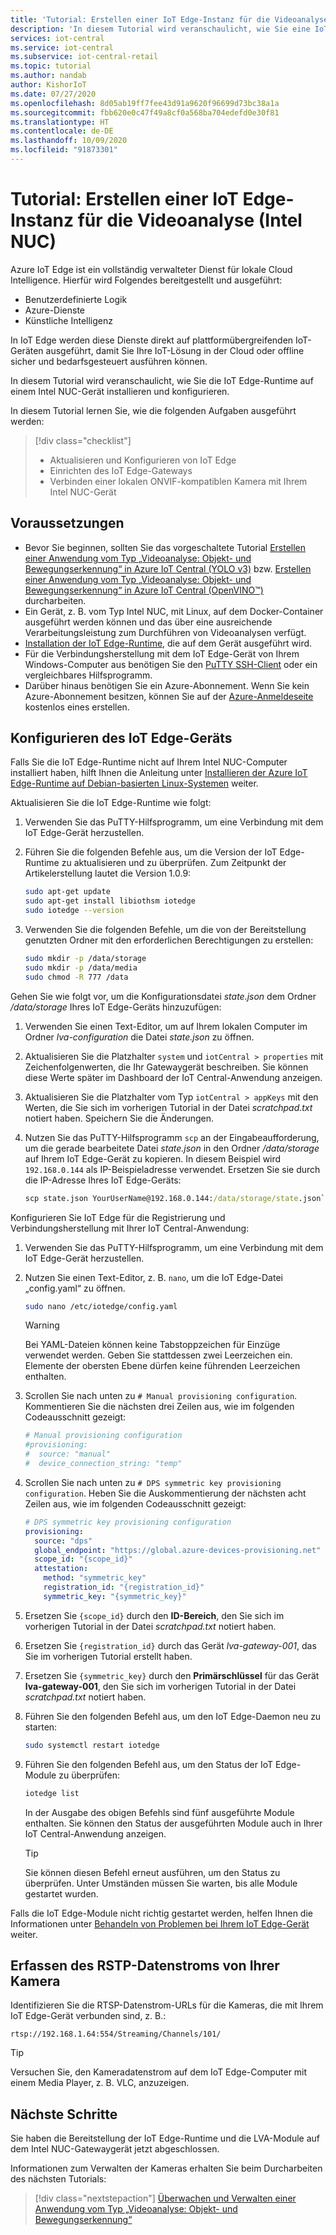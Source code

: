 ```yaml
---
title: 'Tutorial: Erstellen einer IoT Edge-Instanz für die Videoanalyse in Azure IoT Central (Intel NUC)'
description: 'In diesem Tutorial wird veranschaulicht, wie Sie eine IoT Edge-Instanz für die Videoanalyse erstellen, die mit der Anwendungsvorlage „Videoanalyse: Objekt- und Bewegungserkennung“ verwendet werden kann.'
services: iot-central
ms.service: iot-central
ms.subservice: iot-central-retail
ms.topic: tutorial
ms.author: nandab
author: KishorIoT
ms.date: 07/27/2020
ms.openlocfilehash: 8d05ab19ff7fee43d91a9620f96699d73bc38a1a
ms.sourcegitcommit: fbb620e0c47f49a8cf0a568ba704edefd0e30f81
ms.translationtype: HT
ms.contentlocale: de-DE
ms.lasthandoff: 10/09/2020
ms.locfileid: "91873301"
---
```

# <a name="tutorial-create-an-iot-edge-instance-for-video-analytics-intel-nuc"></a>Tutorial: Erstellen einer IoT Edge-Instanz für die Videoanalyse (Intel NUC)

Azure IoT Edge ist ein vollständig verwalteter Dienst für lokale Cloud Intelligence. Hierfür wird Folgendes bereitgestellt und ausgeführt:

* Benutzerdefinierte Logik
* Azure-Dienste
* Künstliche Intelligenz

In IoT Edge werden diese Dienste direkt auf plattformübergreifenden IoT-Geräten ausgeführt, damit Sie Ihre IoT-Lösung in der Cloud oder offline sicher und bedarfsgesteuert ausführen können.

In diesem Tutorial wird veranschaulicht, wie Sie die IoT Edge-Runtime auf einem Intel NUC-Gerät installieren und konfigurieren.

In diesem Tutorial lernen Sie, wie die folgenden Aufgaben ausgeführt werden:
> [!div class="checklist"]
> * Aktualisieren und Konfigurieren von IoT Edge
> * Einrichten des IoT Edge-Gateways
> * Verbinden einer lokalen ONVIF-kompatiblen Kamera mit Ihrem Intel NUC-Gerät

## <a name="prerequisites"></a>Voraussetzungen

* Bevor Sie beginnen, sollten Sie das vorgeschaltete Tutorial [Erstellen einer Anwendung vom Typ „Videoanalyse: Objekt- und Bewegungserkennung“ in Azure IoT Central (YOLO v3)](./tutorial-video-analytics-create-app-yolo-v3.md) bzw. [Erstellen einer Anwendung vom Typ „Videoanalyse: Objekt- und Bewegungserkennung“ in Azure IoT Central (OpenVINO&trade;)](tutorial-video-analytics-create-app-openvino.md) durcharbeiten.
* Ein Gerät, z. B. vom Typ Intel NUC, mit Linux, auf dem Docker-Container ausgeführt werden können und das über eine ausreichende Verarbeitungsleistung zum Durchführen von Videoanalysen verfügt.
* [Installation der IoT Edge-Runtime](../../iot-edge/how-to-install-iot-edge-linux.md), die auf dem Gerät ausgeführt wird.
* Für die Verbindungsherstellung mit dem IoT Edge-Gerät von Ihrem Windows-Computer aus benötigen Sie den [PuTTY SSH-Client](https://www.chiark.greenend.org.uk/~sgtatham/putty/latest.html) oder ein vergleichbares Hilfsprogramm.
* Darüber hinaus benötigen Sie ein Azure-Abonnement. Wenn Sie kein Azure-Abonnement besitzen, können Sie auf der [Azure-Anmeldeseite](https://aka.ms/createazuresubscription) kostenlos eines erstellen.

## <a name="configure-the-iot-edge-device"></a>Konfigurieren des IoT Edge-Geräts

Falls Sie die IoT Edge-Runtime nicht auf Ihrem Intel NUC-Computer installiert haben, hilft Ihnen die Anleitung unter [Installieren der Azure IoT Edge-Runtime auf Debian-basierten Linux-Systemen](../../iot-edge/how-to-install-iot-edge-linux.md) weiter.

Aktualisieren Sie die IoT Edge-Runtime wie folgt:

1. Verwenden Sie das PuTTY-Hilfsprogramm, um eine Verbindung mit dem IoT Edge-Gerät herzustellen.

1. Führen Sie die folgenden Befehle aus, um die Version der IoT Edge-Runtime zu aktualisieren und zu überprüfen. Zum Zeitpunkt der Artikelerstellung lautet die Version 1.0.9:

    ```bash
    sudo apt-get update
    sudo apt-get install libiothsm iotedge
    sudo iotedge --version
    ```

1. Verwenden Sie die folgenden Befehle, um die von der Bereitstellung genutzten Ordner mit den erforderlichen Berechtigungen zu erstellen:

    ```bash
    sudo mkdir -p /data/storage
    sudo mkdir -p /data/media
    sudo chmod -R 777 /data
    ```

Gehen Sie wie folgt vor, um die Konfigurationsdatei *state.json* dem Ordner */data/storage* Ihres IoT Edge-Geräts hinzuzufügen:

1. Verwenden Sie einen Text-Editor, um auf Ihrem lokalen Computer im Ordner *lva-configuration* die Datei *state.json* zu öffnen.

1. Aktualisieren Sie die Platzhalter `system` und `iotCentral > properties` mit Zeichenfolgenwerten, die Ihr Gatewaygerät beschreiben. Sie können diese Werte später im Dashboard der IoT Central-Anwendung anzeigen.

1. Aktualisieren Sie die Platzhalter vom Typ `iotCentral > appKeys` mit den Werten, die Sie sich im vorherigen Tutorial in der Datei *scratchpad.txt* notiert haben. Speichern Sie die Änderungen.

1. Nutzen Sie das PuTTY-Hilfsprogramm `scp` an der Eingabeaufforderung, um die gerade bearbeitete Datei *state.json* in den Ordner */data/storage* auf Ihrem IoT Edge-Gerät zu kopieren. In diesem Beispiel wird `192.168.0.144` als IP-Beispieladresse verwendet. Ersetzen Sie sie durch die IP-Adresse Ihres IoT Edge-Geräts:

    ```cmd
    scp state.json YourUserName@192.168.0.144:/data/storage/state.json`
    ```

Konfigurieren Sie IoT Edge für die Registrierung und Verbindungsherstellung mit Ihrer IoT Central-Anwendung:

1. Verwenden Sie das PuTTY-Hilfsprogramm, um eine Verbindung mit dem IoT Edge-Gerät herzustellen.

1. Nutzen Sie einen Text-Editor, z. B. `nano`, um die IoT Edge-Datei „config.yaml“ zu öffnen.

    ```bash
    sudo nano /etc/iotedge/config.yaml
    ```

    > [!WARNING]
    > Bei YAML-Dateien können keine Tabstoppzeichen für Einzüge verwendet werden. Geben Sie stattdessen zwei Leerzeichen ein. Elemente der obersten Ebene dürfen keine führenden Leerzeichen enthalten.

1. Scrollen Sie nach unten zu `# Manual provisioning configuration`. Kommentieren Sie die nächsten drei Zeilen aus, wie im folgenden Codeausschnitt gezeigt:

    ```yaml
    # Manual provisioning configuration
    #provisioning:
    #  source: "manual"
    #  device_connection_string: "temp"
    ```

1. Scrollen Sie nach unten zu `# DPS symmetric key provisioning configuration`. Heben Sie die Auskommentierung der nächsten acht Zeilen aus, wie im folgenden Codeausschnitt gezeigt:

    ```yaml
    # DPS symmetric key provisioning configuration
    provisioning:
      source: "dps"
      global_endpoint: "https://global.azure-devices-provisioning.net"
      scope_id: "{scope_id}"
      attestation:
        method: "symmetric_key"
        registration_id: "{registration_id}"
        symmetric_key: "{symmetric_key}"
    ```

1. Ersetzen Sie `{scope_id}` durch den **ID-Bereich**, den Sie sich im vorherigen Tutorial in der Datei *scratchpad.txt* notiert haben.

1. Ersetzen Sie `{registration_id}` durch das Gerät *lva-gateway-001*, das Sie im vorherigen Tutorial erstellt haben.

1. Ersetzen Sie `{symmetric_key}` durch den **Primärschlüssel** für das Gerät **lva-gateway-001**, den Sie sich im vorherigen Tutorial in der Datei *scratchpad.txt* notiert haben.

1. Führen Sie den folgenden Befehl aus, um den IoT Edge-Daemon neu zu starten:

    ```bash
    sudo systemctl restart iotedge
    ```

1. Führen Sie den folgenden Befehl aus, um den Status der IoT Edge-Module zu überprüfen:

    ```bash
    iotedge list
    ```

    In der Ausgabe des obigen Befehls sind fünf ausgeführte Module enthalten. Sie können den Status der ausgeführten Module auch in Ihrer IoT Central-Anwendung anzeigen.

    > [!TIP]
    > Sie können diesen Befehl erneut ausführen, um den Status zu überprüfen. Unter Umständen müssen Sie warten, bis alle Module gestartet wurden.

Falls die IoT Edge-Module nicht richtig gestartet werden, helfen Ihnen die Informationen unter [Behandeln von Problemen bei Ihrem IoT Edge-Gerät](../../iot-edge/troubleshoot.md) weiter.

## <a name="collect-the-rstp-stream-from-your-camera"></a>Erfassen des RSTP-Datenstroms von Ihrer Kamera

Identifizieren Sie die RTSP-Datenstrom-URLs für die Kameras, die mit Ihrem IoT Edge-Gerät verbunden sind, z. B.:

`rtsp://192.168.1.64:554/Streaming/Channels/101/`

> [!TIP]
> Versuchen Sie, den Kameradatenstrom auf dem IoT Edge-Computer mit einem Media Player, z. B. VLC, anzuzeigen.

## <a name="next-steps"></a>Nächste Schritte

Sie haben die Bereitstellung der IoT Edge-Runtime und die LVA-Module auf dem Intel NUC-Gatewaygerät jetzt abgeschlossen.

Informationen zum Verwalten der Kameras erhalten Sie beim Durcharbeiten des nächsten Tutorials:

> [!div class="nextstepaction"]
> [Überwachen und Verwalten einer Anwendung vom Typ „Videoanalyse: Objekt- und Bewegungserkennung“](./tutorial-video-analytics-manage.md)
